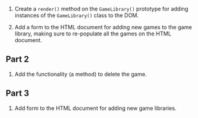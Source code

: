 <!-- # JavaScript Game Library

## Part 1

1. Create a `Game()` class with the following properties:
  - `title` - title of the game
  - `genre` - the game's genre

1. Create a `render()` method on the `Game()` prototype for adding instances of the `Game()` class to the DOM.

1. Create a `GameLibrary()` class with the following properties:
  -  `title` - title of the game library - i.e., 'Video Games', 'Board Games', etc.
  -  `games` - array of all `Game()` instances -->

1. Create a `render()` method on the `GameLibrary()` prototype for adding instances of the `GameLibrary()` class to the DOM.

1. Add a form to the HTML document for adding new games to the game library, making sure to re-populate all the games on the HTML document.

## Part 2

1. Add the functionality (a method) to delete the game.

## Part 3

1. Add form to the HTML document for adding new game libraries.
